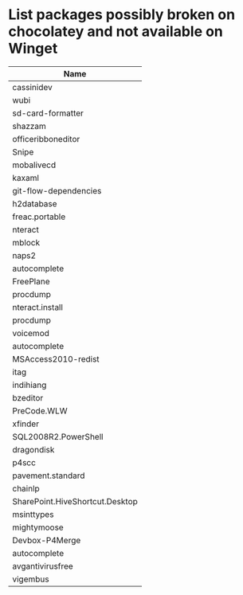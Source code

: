 # List packages possibly broken on chocolatey and not available on Winget

| Name | 
|------| 
| cassinidev | 
| wubi | 
| sd-card-formatter | 
| shazzam | 
| officeribboneditor | 
| Snipe | 
| mobalivecd | 
| kaxaml | 
| git-flow-dependencies | 
| h2database | 
| freac.portable | 
| nteract | 
| mblock | 
| naps2 | 
| autocomplete |  
| FreePlane | 
| procdump | 
| nteract.install | 
| procdump | 
| voicemod | 
| autocomplete | 
| MSAccess2010-redist | 
| itag | 
| indihiang | 
| bzeditor | 
| PreCode.WLW | 
| xfinder | 
| SQL2008R2.PowerShell | 
| dragondisk | 
| p4scc | 
| pavement.standard | 
| chainlp | 
| SharePoint.HiveShortcut.Desktop | 
| msinttypes | 
| mightymoose | 
| Devbox-P4Merge | 
| autocomplete | 
| avgantivirusfree | 
| vigembus | 
